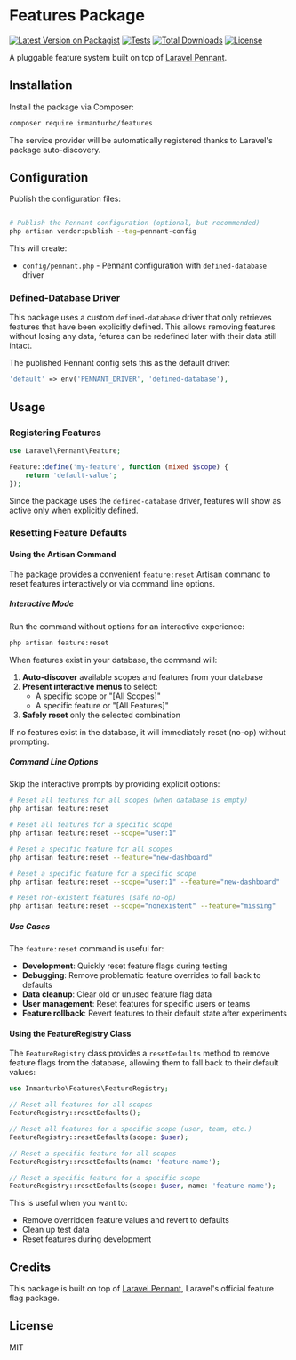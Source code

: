 # Features Package

[![Latest Version on Packagist](https://img.shields.io/packagist/v/inmanturbo/features.svg?style=flat-square)](https://packagist.org/packages/inmanturbo/features)
[![Tests](https://img.shields.io/github/actions/workflow/status/inmanturbo/features/tests.yml?branch=main&label=tests&style=flat-square)](https://github.com/inmanturbo/features/actions/workflows/tests.yml)
[![Total Downloads](https://img.shields.io/packagist/dt/inmanturbo/features.svg?style=flat-square)](https://packagist.org/packages/inmanturbo/features)
[![License](https://img.shields.io/packagist/l/inmanturbo/features.svg?style=flat-square)](https://packagist.org/packages/inmanturbo/features)

A pluggable feature system built on top of [Laravel Pennant](https://github.com/laravel/pennant).

## Installation

Install the package via Composer:

```bash
composer require inmanturbo/features
```

The service provider will be automatically registered thanks to Laravel's package auto-discovery.

## Configuration

Publish the configuration files:

```bash

# Publish the Pennant configuration (optional, but recommended)
php artisan vendor:publish --tag=pennant-config
```

This will create:
- `config/pennant.php` - Pennant configuration with `defined-database` driver

### Defined-Database Driver

This package uses a custom `defined-database` driver that only retrieves features that have been explicitly defined. This allows removing features without losing any data, fetures can be redefined later with their data still intact.

The published Pennant config sets this as the default driver:

```php
'default' => env('PENNANT_DRIVER', 'defined-database'),
```

## Usage

### Registering Features


```php
use Laravel\Pennant\Feature;

Feature::define('my-feature', function (mixed $scope) {
    return 'default-value';
});
```

Since the package uses the `defined-database` driver, features will show as active only when explicitly defined.

### Resetting Feature Defaults

#### Using the Artisan Command

The package provides a convenient `feature:reset` Artisan command to reset features interactively or via command line options.

##### Interactive Mode

Run the command without options for an interactive experience:

```bash
php artisan feature:reset
```

When features exist in your database, the command will:
1. **Auto-discover** available scopes and features from your database
2. **Present interactive menus** to select:
   - A specific scope or "[All Scopes]" 
   - A specific feature or "[All Features]"
3. **Safely reset** only the selected combination

If no features exist in the database, it will immediately reset (no-op) without prompting.

##### Command Line Options

Skip the interactive prompts by providing explicit options:

```bash
# Reset all features for all scopes (when database is empty)
php artisan feature:reset

# Reset all features for a specific scope
php artisan feature:reset --scope="user:1"

# Reset a specific feature for all scopes  
php artisan feature:reset --feature="new-dashboard"

# Reset a specific feature for a specific scope
php artisan feature:reset --scope="user:1" --feature="new-dashboard"

# Reset non-existent features (safe no-op)
php artisan feature:reset --scope="nonexistent" --feature="missing"
```

##### Use Cases

The `feature:reset` command is useful for:

- **Development**: Quickly reset feature flags during testing
- **Debugging**: Remove problematic feature overrides to fall back to defaults  
- **Data cleanup**: Clear old or unused feature flag data
- **User management**: Reset features for specific users or teams
- **Feature rollback**: Revert features to their default state after experiments

#### Using the FeatureRegistry Class

The `FeatureRegistry` class provides a `resetDefaults` method to remove feature flags from the database, allowing them to fall back to their default values:

```php
use Inmanturbo\Features\FeatureRegistry;

// Reset all features for all scopes
FeatureRegistry::resetDefaults();

// Reset all features for a specific scope (user, team, etc.)
FeatureRegistry::resetDefaults(scope: $user);

// Reset a specific feature for all scopes
FeatureRegistry::resetDefaults(name: 'feature-name');

// Reset a specific feature for a specific scope
FeatureRegistry::resetDefaults(scope: $user, name: 'feature-name');
```

This is useful when you want to:

- Remove overridden feature values and revert to defaults
- Clean up test data
- Reset features during development

## Credits

This package is built on top of [Laravel Pennant](https://github.com/laravel/pennant), Laravel's official feature flag package.

## License

MIT
